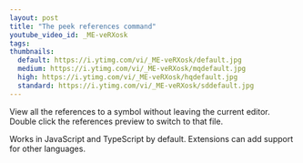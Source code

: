 ```yaml
---
layout: post
title: "The peek references command"
youtube_video_id: _ME-veRXosk
tags:
thumbnails:
  default: https://i.ytimg.com/vi/_ME-veRXosk/default.jpg
  medium: https://i.ytimg.com/vi/_ME-veRXosk/mqdefault.jpg
  high: https://i.ytimg.com/vi/_ME-veRXosk/hqdefault.jpg
  standard: https://i.ytimg.com/vi/_ME-veRXosk/sddefault.jpg
---
```


View all the references to a symbol without leaving the current editor. Double click the references preview to switch to that file.

Works in JavaScript and TypeScript by default. Extensions can add support for other languages.

